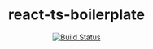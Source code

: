 <div style="text-align: center">

# react-ts-boilerplate

[![Build Status](https://travis-ci.com/baojie223/react-ts-boilerplate.svg?branch=master)](https://travis-ci.com/baojie223/react-ts-boilerplate)

</div>
